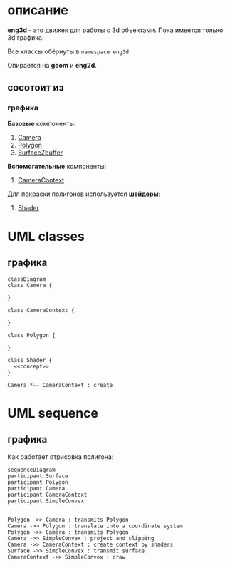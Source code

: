 # описание
**eng3d** - это движек для работы с 3d объектами.
Пока имеется только 3d графика.

Все классы обёрнуты в `namespace eng3d`.

Опирается на **geom** и **eng2d**.

## сосотоит из
### графика
**Базовые** компоненты:
1) [Camera](./graphics/Polygon.md)
2) [Polygon](./graphics/Polygon.md)
3) [SurfaceZbuffer](./graphics/Polygon.md)

**Вспомогательные** компоненты:
1) [CameraContext](./graphics/CameraContext.md)

Для покраски полигонов используется **шейдеры**:
1) [Shader](./graphics/CameraContext.md)

# UML classes
## графика
```mermaid
classDiagram
class Camera {
  
}

class CameraContext {
  
}

class Polygon {
  
}

class Shader {
  <<concept>>
}

Camera *-- CameraContext : create

```

# UML sequence
## графика
Как работает отрисовка полигона:
```mermaid
sequenceDiagram
participant Surface
participant Polygon
participant Camera
participant CameraContext
participant SimpleConvex


Polygon ->> Camera : transmits Polygon
Camera ->> Polygon : translate into a coordinate system
Polygon ->> Camera : transmits Polygon
Camera ->> SimpleConvex : project and clipping
Camera ->> CameraContext : create context by shaders
Surface ->> SimpleConvex : transmit surface
CameraContext ->> SimpleConvex : draw  
```

